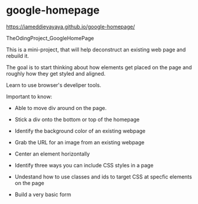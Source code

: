# google-homepage

https://iameddieyayaya.github.io/google-homepage/

TheOdingProject_GoogleHomePage

This is a mini-project, that will help deconstruct an existing web page and rebuild it.

The goal is to start thinking about how elements get placed on the page and roughly how they get styled and aligned.

Learn to use browser's develiper tools.

Important to know:

- Able to move div around on the page.

- Stick a div onto the bottom or top of the homepage

- Identify the background color of an existing webpage

- Grab the URL for an image from an existing webpage

- Center an element horizontally

- Identify three ways you can include CSS styles  in a page

- Undestand how to use classes and ids to target CSS at specfic elements on the page

- Build a very basic form
